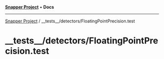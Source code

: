 [**Snapper Project**](../../../README.md) • **Docs**

***

[Snapper Project](../../../README.md) / \_\_tests\_\_/detectors/FloatingPointPrecision.test

# \_\_tests\_\_/detectors/FloatingPointPrecision.test
